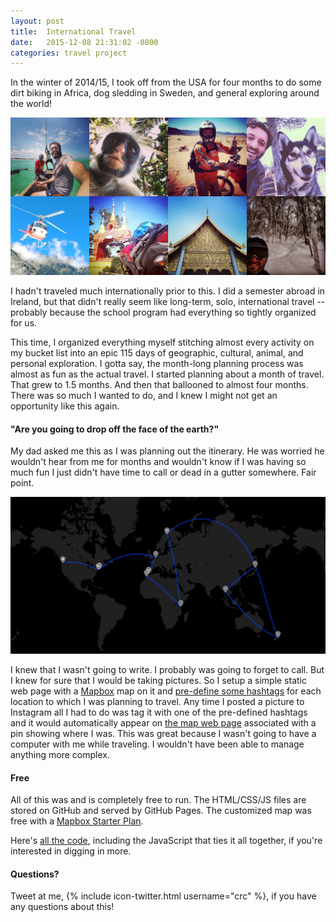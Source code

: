 ```yaml
---
layout: post
title:  International Travel
date:   2015-12-08 21:31:02 -0800
categories: travel project
---
```

In the winter of 2014/15, I took off from the USA for four months to do some dirt biking in Africa, dog sledding in Sweden, and general exploring around the world!

![Travel Mosaic](/img/travel-mosaic.jpg)

I hadn't traveled much internationally prior to this.  I did a semester abroad in Ireland, but that didn't really seem like long-term, solo, international travel -- probably because the school program had everything so tightly organized for us.

This time, I organized everything myself stitching almost every activity on my bucket list into an epic 115 days of geographic, cultural, animal, and personal exploration.  I gotta say, the month-long planning process was almost as fun as the actual travel.  I started planning about a month of travel.  That grew to 1.5 months.  And then that ballooned to almost four months.  There was so much I wanted to do, and I knew I might not get an opportunity like this again.

#### "Are you going to drop off the face of the earth?"
My dad asked me this as I was planning out the itinerary.  He was worried he wouldn't hear from me for months and wouldn't know if I was having so much fun I just didn't have time to call or dead in a gutter somewhere.  Fair point.

[![Travel Map](/img/travel.png)][travel]

I knew that I wasn't going to write.  I probably was going to forget to call.  But I knew for sure that I would be taking pictures.  So I setup a simple static web page with a [Mapbox](https://www.mapbox.com) map on it and [pre-define some hashtags](https://github.com/crcastle/crcastle.github.io/blob/master/travel/markers.csv) for each location to which I was planning to travel.  Any time I posted a picture to Instagram all I had to do was tag it with one of the pre-defined hashtags and it would automatically appear on [the map web page][travel] associated with a pin showing where I was.  This was great because I wasn't going to have a computer with me while traveling.  I wouldn't have been able to manage anything more complex.

#### Free
All of this was and is completely free to run.  The HTML/CSS/JS files are stored on GitHub and served by GitHub Pages.  The customized map was free with a [Mapbox Starter Plan](https://www.mapbox.com/pricing/).

Here's [all the code][travel-files], including the JavaScript that ties it all together, if you're interested in digging in more.

#### Questions?
Tweet at me, {% include icon-twitter.html username="crc" %}, if you have any questions about this!

[travel]: /travel/
[travel-files]: https://github.com/crcastle/crcastle.github.io/tree/master/travel
